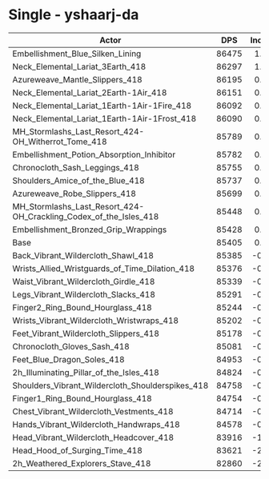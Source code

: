 # Single - yshaarj-da
| Actor | DPS | Increase |
|---|:---:|:---:|
|Embellishment_Blue_Silken_Lining|86475|1.25%|
|Neck_Elemental_Lariat_3Earth_418|86297|1.04%|
|Azureweave_Mantle_Slippers_418|86195|0.92%|
|Neck_Elemental_Lariat_2Earth-1Air_418|86151|0.87%|
|Neck_Elemental_Lariat_1Earth-1Air-1Fire_418|86092|0.80%|
|Neck_Elemental_Lariat_1Earth-1Air-1Frost_418|86090|0.80%|
|MH_Stormlashs_Last_Resort_424-OH_Witherrot_Tome_418|85789|0.45%|
|Embellishment_Potion_Absorption_Inhibitor|85782|0.44%|
|Chronocloth_Sash_Leggings_418|85755|0.41%|
|Shoulders_Amice_of_the_Blue_418|85737|0.39%|
|Azureweave_Robe_Slippers_418|85699|0.34%|
|MH_Stormlashs_Last_Resort_424-OH_Crackling_Codex_of_the_Isles_418|85448|0.05%|
|Embellishment_Bronzed_Grip_Wrappings|85428|0.03%|
|Base|85405|0.00%|
|Back_Vibrant_Wildercloth_Shawl_418|85385|-0.02%|
|Wrists_Allied_Wristguards_of_Time_Dilation_418|85376|-0.03%|
|Waist_Vibrant_Wildercloth_Girdle_418|85339|-0.08%|
|Legs_Vibrant_Wildercloth_Slacks_418|85291|-0.13%|
|Finger2_Ring_Bound_Hourglass_418|85244|-0.19%|
|Wrists_Vibrant_Wildercloth_Wristwraps_418|85202|-0.24%|
|Feet_Vibrant_Wildercloth_Slippers_418|85178|-0.27%|
|Chronocloth_Gloves_Sash_418|85081|-0.38%|
|Feet_Blue_Dragon_Soles_418|84953|-0.53%|
|2h_Illuminating_Pillar_of_the_Isles_418|84824|-0.68%|
|Shoulders_Vibrant_Wildercloth_Shoulderspikes_418|84758|-0.76%|
|Finger1_Ring_Bound_Hourglass_418|84754|-0.76%|
|Chest_Vibrant_Wildercloth_Vestments_418|84714|-0.81%|
|Hands_Vibrant_Wildercloth_Handwraps_418|84578|-0.97%|
|Head_Vibrant_Wildercloth_Headcover_418|83916|-1.74%|
|Head_Hood_of_Surging_Time_418|83621|-2.09%|
|2h_Weathered_Explorers_Stave_418|82860|-2.98%|
